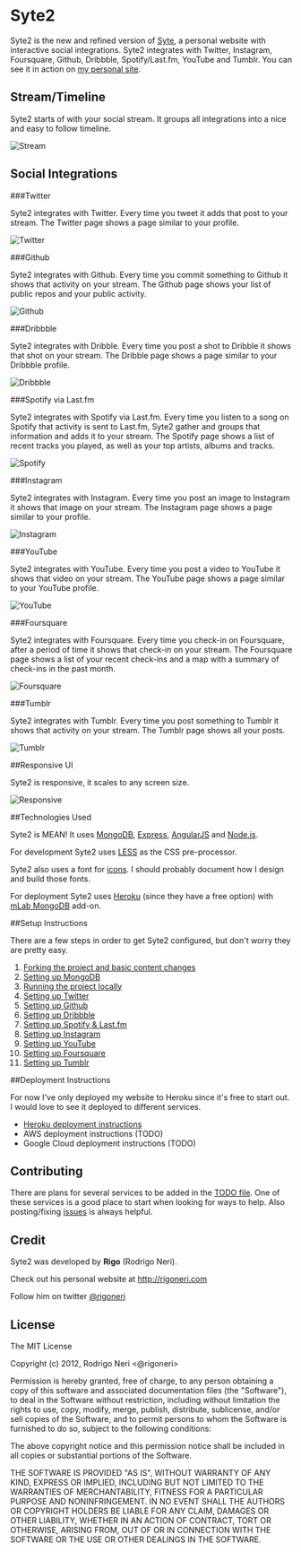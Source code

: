 # Syte2

Syte2 is the new and refined version of [Syte](http://github.com/rigoneri/syte), a personal website with interactive social integrations. Syte2 integrates with Twitter, Instagram, Foursquare, Github, Dribbble, Spotify/Last.fm, YouTube and Tumblr. You can see it in action on [my personal site](http://rigoneri.com).

## Stream/Timeline

Syte2 starts of with your social stream. It groups all integrations into a nice and easy to follow timeline.

![Stream](docs/images/stream.jpg)

## Social Integrations

###Twitter

Syte2 integrates with Twitter. Every time you tweet it adds that post to your stream. The Twitter page shows a page similar to your profile.

![Twitter](docs/images/twitter.jpg)

###Github

Syte2 integrates with Github. Every time you commit something to Github it shows that activity on your stream. The Github page shows your list of public repos and your public activity.

![Github](docs/images/github.jpg)

###Dribbble

Syte2 integrates with Dribble. Every time you post a shot to Dribble it shows that shot on your stream. The Dribble page shows a page similar to your Dribbble profile.

![Dribbble](docs/images/dribbble.jpg)

###Spotify via Last.fm

Syte2 integrates with Spotify via Last.fm. Every time you listen to a song on Spotify that activity is sent to Last.fm, Syte2 gather and groups that information and adds it to your stream. The Spotify page shows a list of recent tracks you played, as well as your top artists, albums and tracks.

![Spotify](docs/images/lastfm.jpg)

###Instagram

Syte2 integrates with Instagram. Every time you post an image to Instagram it shows that image on your stream. The Instagram page shows a page similar to your profile.

![Instagram](docs/images/instagram.jpg)

###YouTube

Syte2 integrates with YouTube. Every time you post a video to YouTube it shows that video on your stream. The YouTube page shows a page similar to your YouTube profile.

![YouTube](docs/images/youtube.jpg)

###Foursquare

Syte2 integrates with Foursquare. Every time you check-in on Foursquare, after a period of time it shows that check-in on your stream. The Foursquare page shows a list of your recent check-ins and a map with a summary of check-ins in the past month.

![Foursquare](docs/images/foursquare.jpg)

###Tumblr

Syte2 integrates with Tumblr. Every time you post something to Tumblr it shows that activity on your stream. The Tumblr page shows all your posts.

![Tumblr](docs/images/tumblr.jpg)

##Responsive UI

Syte2 is responsive, it scales to any screen size.

![Responsive](docs/images/responsive.jpg)

##Technologies Used

Syte2 is MEAN! It uses [MongoDB](https://www.mongodb.com/), [Express](http://expressjs.com/), [AngularJS](https://angularjs.org/) and [Node.js](https://nodejs.org).

For development Syte2 uses [LESS](http://lesscss.org) as the CSS pre-processor.

Syte2 also uses a font for [icons](client/app/fonts). I should probably document how I design and build those fonts.

For deployment Syte2 uses [Heroku](http://www.heroku.com/) (since they have a free option) with [mLab MongoDB](https://elements.heroku.com/addons/mongolab) add-on. 

##Setup Instructions

There are a few steps in order to get Syte2 configured, but don't worry they are pretty easy.

1. [Forking the project and basic content changes](docs/initial.md)
2. [Setting up MongoDB](docs/mongodb.md)
3. [Running the project locally](docs/running.md)
4. [Setting up Twitter](docs/twitter.md)
5. [Setting up Github](docs/github.md)
6. [Setting up Dribbble](docs/dribbble.md)
7. [Setting up Spotify & Last.fm](docs/lastfm.md)
8. [Setting up Instagram](docs/instagram.md)
9. [Setting up YouTube](docs/youtube.md)
10. [Setting up Foursquare](docs/foursquare.md)
11. [Setting up Tumblr](docs/tumblr.md)

##Deployment Instructions

For now I've only deployed my website to Heroku since it's free to start out. I would love to see it deployed to different services.

* [Heroku deployment instructions](docs/heroku.md)
* AWS deployment instructions (TODO)
* Google Cloud deployment instructions (TODO)

## Contributing

There are plans for several services to be added in the [TODO file](docs/TODO.md). One of these services is a good place to start when looking for ways to help. Also posting/fixing [issues](https://github.com/rigoneri/Syte2/issues) is always helpful.

## Credit

Syte2 was developed by **Rigo** (Rodrigo Neri). 

Check out his personal website at <http://rigoneri.com>

Follow him on twitter [@rigoneri](https://twitter.com/rigoneri)

## License

The MIT License

Copyright (c) 2012, Rodrigo Neri <@rigoneri>

Permission is hereby granted, free of charge, to any person obtaining a copy
of this software and associated documentation files (the "Software"), to deal
in the Software without restriction, including without limitation the rights
to use, copy, modify, merge, publish, distribute, sublicense, and/or sell
copies of the Software, and to permit persons to whom the Software is
furnished to do so, subject to the following conditions:

The above copyright notice and this permission notice shall be included in
all copies or substantial portions of the Software.

THE SOFTWARE IS PROVIDED "AS IS", WITHOUT WARRANTY OF ANY KIND, EXPRESS OR
IMPLIED, INCLUDING BUT NOT LIMITED TO THE WARRANTIES OF MERCHANTABILITY,
FITNESS FOR A PARTICULAR PURPOSE AND NONINFRINGEMENT. IN NO EVENT SHALL THE
AUTHORS OR COPYRIGHT HOLDERS BE LIABLE FOR ANY CLAIM, DAMAGES OR OTHER
LIABILITY, WHETHER IN AN ACTION OF CONTRACT, TORT OR OTHERWISE, ARISING FROM,
OUT OF OR IN CONNECTION WITH THE SOFTWARE OR THE USE OR OTHER DEALINGS IN
THE SOFTWARE.




